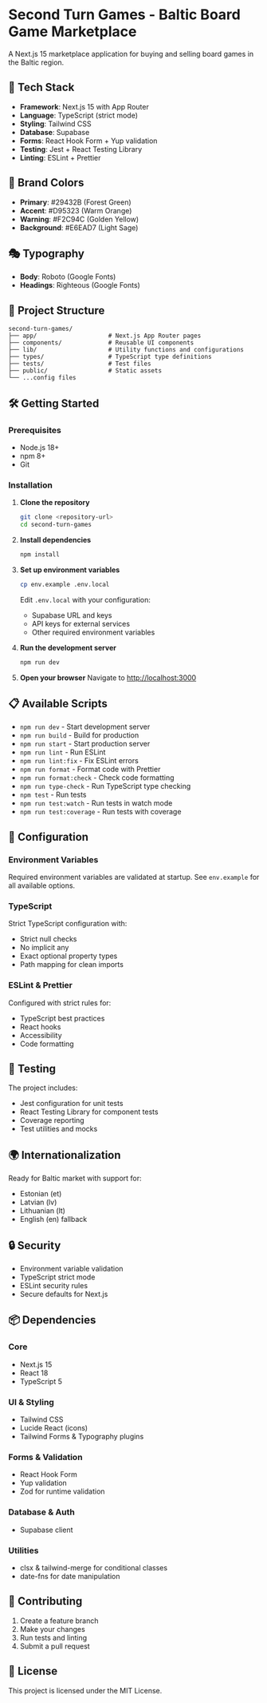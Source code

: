 # Second Turn Games - Baltic Board Game Marketplace

A Next.js 15 marketplace application for buying and selling board games in the Baltic region.

## 🚀 Tech Stack

- **Framework**: Next.js 15 with App Router
- **Language**: TypeScript (strict mode)
- **Styling**: Tailwind CSS
- **Database**: Supabase
- **Forms**: React Hook Form + Yup validation
- **Testing**: Jest + React Testing Library
- **Linting**: ESLint + Prettier

## 🎨 Brand Colors

- **Primary**: #29432B (Forest Green)
- **Accent**: #D95323 (Warm Orange)
- **Warning**: #F2C94C (Golden Yellow)
- **Background**: #E6EAD7 (Light Sage)

## 🎭 Typography

- **Body**: Roboto (Google Fonts)
- **Headings**: Righteous (Google Fonts)

## 📁 Project Structure

```
second-turn-games/
├── app/                    # Next.js App Router pages
├── components/             # Reusable UI components
├── lib/                    # Utility functions and configurations
├── types/                  # TypeScript type definitions
├── tests/                  # Test files
├── public/                 # Static assets
└── ...config files
```

## 🛠️ Getting Started

### Prerequisites

- Node.js 18+ 
- npm 8+
- Git

### Installation

1. **Clone the repository**
   ```bash
   git clone <repository-url>
   cd second-turn-games
   ```

2. **Install dependencies**
   ```bash
   npm install
   ```

3. **Set up environment variables**
   ```bash
   cp env.example .env.local
   ```
   
   Edit `.env.local` with your configuration:
   - Supabase URL and keys
   - API keys for external services
   - Other required environment variables

4. **Run the development server**
   ```bash
   npm run dev
   ```

5. **Open your browser**
   Navigate to [http://localhost:3000](http://localhost:3000)

## 📋 Available Scripts

- `npm run dev` - Start development server
- `npm run build` - Build for production
- `npm run start` - Start production server
- `npm run lint` - Run ESLint
- `npm run lint:fix` - Fix ESLint errors
- `npm run format` - Format code with Prettier
- `npm run format:check` - Check code formatting
- `npm run type-check` - Run TypeScript type checking
- `npm test` - Run tests
- `npm run test:watch` - Run tests in watch mode
- `npm run test:coverage` - Run tests with coverage

## 🔧 Configuration

### Environment Variables

Required environment variables are validated at startup. See `env.example` for all available options.

### TypeScript

Strict TypeScript configuration with:
- Strict null checks
- No implicit any
- Exact optional property types
- Path mapping for clean imports

### ESLint & Prettier

Configured with strict rules for:
- TypeScript best practices
- React hooks
- Accessibility
- Code formatting

## 🧪 Testing

The project includes:
- Jest configuration for unit tests
- React Testing Library for component tests
- Coverage reporting
- Test utilities and mocks

## 🌍 Internationalization

Ready for Baltic market with support for:
- Estonian (et)
- Latvian (lv) 
- Lithuanian (lt)
- English (en) fallback

## 🔒 Security

- Environment variable validation
- TypeScript strict mode
- ESLint security rules
- Secure defaults for Next.js

## 📦 Dependencies

### Core
- Next.js 15
- React 18
- TypeScript 5

### UI & Styling
- Tailwind CSS
- Lucide React (icons)
- Tailwind Forms & Typography plugins

### Forms & Validation
- React Hook Form
- Yup validation
- Zod for runtime validation

### Database & Auth
- Supabase client

### Utilities
- clsx & tailwind-merge for conditional classes
- date-fns for date manipulation

## 🤝 Contributing

1. Create a feature branch
2. Make your changes
3. Run tests and linting
4. Submit a pull request

## 📄 License

This project is licensed under the MIT License.
